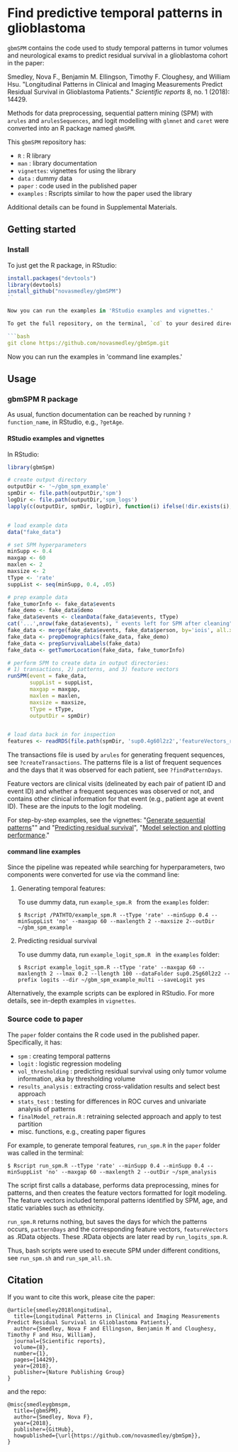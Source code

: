 # Find predictive temporal patterns in glioblastoma



`gbmSPM` contains the code used to study temporal patterns in tumor volumes and neurological exams to predict residual survival in a glioblastoma cohort in the paper:

Smedley, Nova F., Benjamin M. Ellingson, Timothy F. Cloughesy, and William Hsu. "Longitudinal Patterns in Clinical and Imaging Measurements Predict Residual Survival in Glioblastoma Patients." *Scientific reports* 8, no. 1 (2018): 14429.

Methods for data preprocessing, sequential pattern mining (SPM) with `arules` and `arulesSequences`, and logit modelling with  `glmnet` and `caret` were converted into an R package named `gbmSPM`.


This `gbmSPM` repository has:

* `R` : R library
* `man` : library documentation
* `vignettes`: vignettes for using the library
* `data` : dummy data
* `paper` : code used in the published paper
* `examples` : Rscripts similar to how the paper used the library

Additional details can be found in Supplemental Materials.


## Getting started

### Install
To just get the R package, in RStudio:

```R
install.packages("devtools")
library(devtools)
install_github("novasmedley/gbmSPM")
``

Now you can run the examples in 'RStudio examples and vignettes.'

To get the full repository, on the terminal, `cd` to your desired directory to put this repository and enter:

```bash
git clone https://github.com/novasmedley/gbmSpm.git
```

Now you can run the examples in 'command line examples.'



## Usage

### gbmSPM R package
As usual, function documentation can be reached by running `?function_name`, in RStudio, e.g., `?getAge`.

#### RStudio examples and vignettes

In RStudio:

```R
library(gbmSpm)

# create output directory
outputDir <- '~/gbm_spm_example'
spmDir <- file.path(outputDir,'spm')
logDir <- file.path(outputDir,'spm_logs')
lapply(c(outputDir, spmDir, logDir), function(i) ifelse(!dir.exists(i), dir.create(i, showWarnings = F, recursive = T), F) )


# load example data
data("fake_data")

# set SPM hyperparameters
minSupp <- 0.4
maxgap <- 60
maxlen <- 2
maxsize <- 2
tType <- 'rate'
suppList <- seq(minSupp, 0.4, .05)

# prep example data
fake_tumorInfo <- fake_data$events
fake_demo <- fake_data$demo
fake_data$events <- cleanData(fake_data$events, tType)
cat('...',nrow(fake_data$events), " events left for SPM after cleaning", '\n')
fake_data <- merge(fake_data$events, fake_data$person, by='iois', all.x=T)
fake_data <- prepDemographics(fake_data, fake_demo)
fake_data <- prepSurvivalLabels(fake_data)
fake_data <- getTumorLocation(fake_data, fake_tumorInfo)

# perform SPM to create data in output directories:
# 1) transactions, 2) patterns, and 3) feature vectors
runSPM(event = fake_data,
       suppList = suppList,
       maxgap = maxgap,
       maxlen = maxlen,
       maxsize = maxsize,
       tType = tType,
       outputDir = spmDir)


# load data back in for inspection
features <- readRDS(file.path(spmDir, 'sup0.4g60l2z2','featureVectors_rateChange.rds'))
```

The transactions file is used by `arules` for generating frequent sequences, see `?createTransactions`. The patterns file is a list of frequent sequences and the days that it was observed for each patient, see `?findPatternDays`.

Feature vectors are clinical visits (delineated by each pair of patient ID and event ID) and whether a frequent sequences was observed or not, and contains other clinical information for that event (e.g., patient age at event ID). These are the inputs to the logit modeling.


For step-by-step examples, see the vignettes: "[Generate sequential patterns](http://htmlpreview.github.io/?https://github.com/novasmedley/gbmSpm/blob/master/vignettes/generate_features.html)"" and "[Predicting residual survival](http://htmlpreview.github.io/?https://github.com/novasmedley/gbmSpm/blob/master/vignettes/survival_prediction.html)", "[Model selection and plotting performance](http://htmlpreview.github.io/?https://github.com/novasmedley/gbmSpm/blob/master/vignettes/model_selection.html)."

#### command line examples
Since the pipeline was repeated while searching for hyperparameters, two components were converted for use via the command line:

1. Generating temporal features:

    To use dummy data, run `example_spm.R ` from the `examples` folder:

    ```
    $ Rscript /PATHTO/example_spm.R --tType 'rate' --minSupp 0.4 --minSuppList 'no' --maxgap 60 --maxlength 2 --maxsize 2--outDir ~/gbm_spm_example
    ```

2. Predicting residual survival

    To use dummy data, run `example_logit_spm.R ` in the `examples` folder:

    ```
    $ Rscript example_logit_spm.R --tType 'rate' --maxgap 60 --maxlength 2 --lmax 0.2 --llength 100 --dataFolder sup0.25g60l2z2 --prefix logits --dir ~/gbm_spm_example_multi --saveLogit yes
    ```

Alternatively, the example scripts can be explored in RStudio. For more details, see in-depth examples in `vignettes`.


### Source code to paper

The `paper` folder contains the R code used in the published paper. Specifically, it has:

* `spm` : creating temporal patterns
* `logit` : logistic regression modeling
* `vol_thresholding` : predicting residual survival using only tumor volume information, aka by thresholding volume
* `results_analysis` : extracting cross-validation results and select best approach
* `stats_test` : testing for differences in ROC curves and univariate analysis of patterns
* `finalModel_retrain.R` : retraining selected approach and apply to test partition
* misc. functions, e.g., creating paper figures

For example, to generate temporal features, `run_spm.R` in the `paper` folder was called in the terminal:

```
$ Rscript run_spm.R --tType 'rate' --minSupp 0.4 --minSupp 0.4 --minSuppList 'no' --maxgap 60 --maxlength 2 --outDir ~/spm_analysis
```

The script first calls a database, performs data preprocessing, mines for patterns, and then creates the feature vectors formatted for logit modeling. The feature vectors included temporal patterns identified by SPM, age, and static variables such as ethnicity.

`run_spm.R` returns nothing, but saves the days for which the patterns occurs, `patternDays` and the corresponding feature vectors, `featureVectors` as .RData objects. These .RData objects are later read by `run_logits_spm.R`.

Thus, bash scripts were used to execute SPM under different conditions, see `run_spm.sh` and `run_spm_all.sh`.


## Citation
If you want to cite this work, please cite the paper:
```
@article{smedley2018longitudinal,
  title={Longitudinal Patterns in Clinical and Imaging Measurements Predict Residual Survival in Glioblastoma Patients},
  author={Smedley, Nova F and Ellingson, Benjamin M and Cloughesy, Timothy F and Hsu, William},
  journal={Scientific reports},
  volume={8},
  number={1},
  pages={14429},
  year={2018},
  publisher={Nature Publishing Group}
}
```
and the repo:
```
@misc{smedleygbmspm,
  title={gbmSPM},
  author={Smedley, Nova F},
  year={2018},
  publisher={GitHub},
  howpublished={\url{https://github.com/novasmedley/gbmSpm}},
}
```

